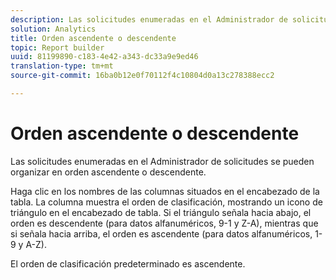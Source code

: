 ```yaml
---
description: Las solicitudes enumeradas en el Administrador de solicitudes se pueden organizar en orden ascendente o descendente.
solution: Analytics
title: Orden ascendente o descendente
topic: Report builder
uuid: 81199890-c183-4e42-a343-dc33a9e9ed46
translation-type: tm+mt
source-git-commit: 16ba0b12e0f70112f4c10804d0a13c278388ecc2

---
```



# Orden ascendente o descendente

Las solicitudes enumeradas en el Administrador de solicitudes se pueden organizar en orden ascendente o descendente.

Haga clic en los nombres de las columnas situados en el encabezado de la tabla. La columna muestra el orden de clasificación, mostrando un icono de triángulo en el encabezado de tabla. Si el triángulo señala hacia abajo, el orden es descendente (para datos alfanuméricos, 9-1 y Z-A), mientras que si señala hacia arriba, el orden es ascendente (para datos alfanuméricos, 1-9 y A-Z).

El orden de clasificación predeterminado es ascendente.

